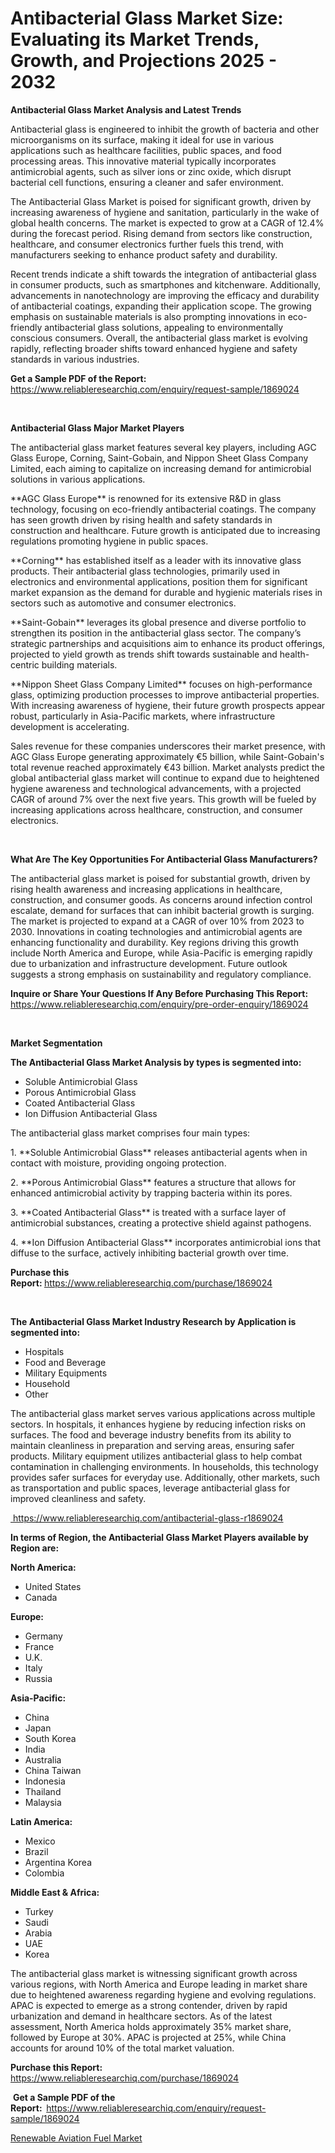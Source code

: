 <p><h1>Antibacterial Glass Market Size: Evaluating its Market Trends, Growth, and Projections 2025 - 2032</h1></p><p><strong>Antibacterial Glass Market Analysis and Latest Trends</strong></p>
<p><p>Antibacterial glass is engineered to inhibit the growth of bacteria and other microorganisms on its surface, making it ideal for use in various applications such as healthcare facilities, public spaces, and food processing areas. This innovative material typically incorporates antimicrobial agents, such as silver ions or zinc oxide, which disrupt bacterial cell functions, ensuring a cleaner and safer environment.</p><p>The Antibacterial Glass Market is poised for significant growth, driven by increasing awareness of hygiene and sanitation, particularly in the wake of global health concerns. The market is expected to grow at a CAGR of 12.4% during the forecast period. Rising demand from sectors like construction, healthcare, and consumer electronics further fuels this trend, with manufacturers seeking to enhance product safety and durability.</p><p>Recent trends indicate a shift towards the integration of antibacterial glass in consumer products, such as smartphones and kitchenware. Additionally, advancements in nanotechnology are improving the efficacy and durability of antibacterial coatings, expanding their application scope. The growing emphasis on sustainable materials is also prompting innovations in eco-friendly antibacterial glass solutions, appealing to environmentally conscious consumers. Overall, the antibacterial glass market is evolving rapidly, reflecting broader shifts toward enhanced hygiene and safety standards in various industries.</p></p>
<p><strong>Get a Sample PDF of the Report:&nbsp;</strong> <a href="https://www.reliableresearchiq.com/enquiry/request-sample/1869024?utm_campaign=3046&utm_medium=2&utm_source=Github&utm_content=ia&utm_term=31032025&utm_id=antibacterial-glass">https://www.reliableresearchiq.com/enquiry/request-sample/1869024</a></p>
<p>&nbsp;</p>
<p><strong>Antibacterial Glass Major Market Players</strong></p>
<p><p>The antibacterial glass market features several key players, including AGC Glass Europe, Corning, Saint-Gobain, and Nippon Sheet Glass Company Limited, each aiming to capitalize on increasing demand for antimicrobial solutions in various applications.</p><p>**AGC Glass Europe** is renowned for its extensive R&D in glass technology, focusing on eco-friendly antibacterial coatings. The company has seen growth driven by rising health and safety standards in construction and healthcare. Future growth is anticipated due to increasing regulations promoting hygiene in public spaces.</p><p>**Corning** has established itself as a leader with its innovative glass products. Their antibacterial glass technologies, primarily used in electronics and environmental applications, position them for significant market expansion as the demand for durable and hygienic materials rises in sectors such as automotive and consumer electronics.</p><p>**Saint-Gobain** leverages its global presence and diverse portfolio to strengthen its position in the antibacterial glass sector. The company’s strategic partnerships and acquisitions aim to enhance its product offerings, projected to yield growth as trends shift towards sustainable and health-centric building materials.</p><p>**Nippon Sheet Glass Company Limited** focuses on high-performance glass, optimizing production processes to improve antibacterial properties. With increasing awareness of hygiene, their future growth prospects appear robust, particularly in Asia-Pacific markets, where infrastructure development is accelerating.</p><p>Sales revenue for these companies underscores their market presence, with AGC Glass Europe generating approximately €5 billion, while Saint-Gobain's total revenue reached approximately €43 billion. Market analysts predict the global antibacterial glass market will continue to expand due to heightened hygiene awareness and technological advancements, with a projected CAGR of around 7% over the next five years. This growth will be fueled by increasing applications across healthcare, construction, and consumer electronics.</p></p>
<p>&nbsp;</p>
<p><strong>What Are The Key Opportunities For Antibacterial Glass Manufacturers?</strong></p>
<p><p>The antibacterial glass market is poised for substantial growth, driven by rising health awareness and increasing applications in healthcare, construction, and consumer goods. As concerns around infection control escalate, demand for surfaces that can inhibit bacterial growth is surging. The market is projected to expand at a CAGR of over 10% from 2023 to 2030. Innovations in coating technologies and antimicrobial agents are enhancing functionality and durability. Key regions driving this growth include North America and Europe, while Asia-Pacific is emerging rapidly due to urbanization and infrastructure development. Future outlook suggests a strong emphasis on sustainability and regulatory compliance.</p></p>
<p><strong>Inquire or Share Your Questions If Any Before Purchasing This Report:</strong> <a href="https://www.reliableresearchiq.com/enquiry/pre-order-enquiry/1869024?utm_campaign=3046&utm_medium=2&utm_source=Github&utm_content=ia&utm_term=31032025&utm_id=antibacterial-glass">https://www.reliableresearchiq.com/enquiry/pre-order-enquiry/1869024</a></p>
<p>&nbsp;</p>
<p><strong>Market Segmentation</strong></p>
<p><strong>The Antibacterial Glass Market Analysis by types is segmented into:</strong></p>
<p><ul><li>Soluble Antimicrobial Glass</li><li>Porous Antimicrobial Glass</li><li>Coated Antibacterial Glass</li><li>Ion Diffusion Antibacterial Glass</li></ul></p>
<p><p>The antibacterial glass market comprises four main types: </p><p>1. **Soluble Antimicrobial Glass** releases antibacterial agents when in contact with moisture, providing ongoing protection.</p><p>  </p><p>2. **Porous Antimicrobial Glass** features a structure that allows for enhanced antimicrobial activity by trapping bacteria within its pores. </p><p>3. **Coated Antibacterial Glass** is treated with a surface layer of antimicrobial substances, creating a protective shield against pathogens.</p><p>4. **Ion Diffusion Antibacterial Glass** incorporates antimicrobial ions that diffuse to the surface, actively inhibiting bacterial growth over time.</p></p>
<p><strong>Purchase this Report:&nbsp;</strong><a href="https://www.reliableresearchiq.com/purchase/1869024?utm_campaign=3046&utm_medium=2&utm_source=Github&utm_content=ia&utm_term=31032025&utm_id=antibacterial-glass">https://www.reliableresearchiq.com/purchase/1869024</a></p>
<p>&nbsp;</p>
<p><strong>The Antibacterial Glass Market Industry Research by Application is segmented into:</strong></p>
<p><ul><li>Hospitals</li><li>Food and Beverage</li><li>Military Equipments</li><li>Household</li><li>Other</li></ul></p>
<p><p>The antibacterial glass market serves various applications across multiple sectors. In hospitals, it enhances hygiene by reducing infection risks on surfaces. The food and beverage industry benefits from its ability to maintain cleanliness in preparation and serving areas, ensuring safer products. Military equipment utilizes antibacterial glass to help combat contamination in challenging environments. In households, this technology provides safer surfaces for everyday use. Additionally, other markets, such as transportation and public spaces, leverage antibacterial glass for improved cleanliness and safety.</p></p>
<p><a href="https://www.reliableresearchiq.com/antibacterial-glass-r1869024?utm_campaign=3046&utm_medium=2&utm_source=Github&utm_content=ia&utm_term=31032025&utm_id=antibacterial-glass">&nbsp;https://www.reliableresearchiq.com/antibacterial-glass-r1869024</a></p>
<p><strong>In terms of Region, the Antibacterial Glass Market Players available by Region are:</strong></p>
<p>
    <p> <strong> North America: </strong>
        <ul>
            <li>United States</li>
            <li>Canada</li>
        </ul>
        </p> 
    <p> <strong> Europe: </strong>
        <ul>
            <li>Germany</li>
            <li>France</li>
            <li>U.K.</li>
            <li>Italy</li>
            <li>Russia</li>
        </ul>
        </p> 
    <p> <strong> Asia-Pacific: </strong>
        <ul>
            <li>China</li>
            <li>Japan</li>
            <li>South Korea</li>
            <li>India</li>
            <li>Australia</li>
            <li>China Taiwan</li>
            <li>Indonesia</li>
            <li>Thailand</li>
            <li>Malaysia</li>
        </ul>
        </p> 
    <p> <strong> Latin America: </strong>
        <ul>
            <li>Mexico</li>
            <li>Brazil</li>
            <li>Argentina Korea</li>
            <li>Colombia</li>
        </ul>
        </p> 
    <p> <strong> Middle East & Africa: </strong>
        <ul>
            <li>Turkey</li>
            <li>Saudi</li>
            <li>Arabia</li>
            <li>UAE</li>
            <li>Korea</li>
        </ul>
    </p>
    </p>
<p><p>The antibacterial glass market is witnessing significant growth across various regions, with North America and Europe leading in market share due to heightened awareness regarding hygiene and evolving regulations. APAC is expected to emerge as a strong contender, driven by rapid urbanization and demand in healthcare sectors. As of the latest assessment, North America holds approximately 35% market share, followed by Europe at 30%. APAC is projected at 25%, while China accounts for around 10% of the total market valuation.</p></p>
<p><strong>Purchase this Report: </strong><a href="https://www.reliableresearchiq.com/purchase/1869024?utm_campaign=3046&utm_medium=2&utm_source=Github&utm_content=ia&utm_term=31032025&utm_id=antibacterial-glass">https://www.reliableresearchiq.com/purchase/1869024</a></p>
<p>&nbsp;<strong>Get a Sample PDF of the Report:&nbsp;&nbsp;</strong><a href="https://www.reliableresearchiq.com/enquiry/request-sample/1869024?utm_campaign=3046&utm_medium=2&utm_source=Github&utm_content=ia&utm_term=31032025&utm_id=antibacterial-glass">https://www.reliableresearchiq.com/enquiry/request-sample/1869024</a></p>
<p><strong></strong></p>
<p><p><a href="https://github.com/momossidram/Market-Research-Report-List-1/blob/main/renewable-aviation-fuel-market.md?utm_campaign=3046&utm_medium=2&utm_source=Github&utm_content=ia&utm_term=31032025&utm_id=antibacterial-glass">Renewable Aviation Fuel Market</a></p></p>